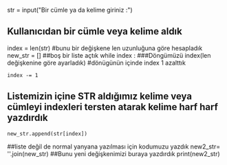 str = input("Bir cümle ya da kelime giriniz :")
## Kullanıcıdan bir cümle veya kelime aldık
index = len(str)
#bunu bir değişkene len uzunluğuna göre hesapladık
new_str = []
##boş bir liste açtık
while index :
###Döngümüzü index(len değişkenine göre ayarladık)
#dönügünün içinde index 1 azalttık

    index -= 1
## Listemizin içine STR aldığımız kelime veya cümleyi indexleri tersten atarak kelime harf harf yazdırdık
    new_str.append(str[index])
##liste değil de normal yanyana yazılması için kodumuzu yazdık
new2_str= ''.join(new_str)
##Bunu yeni değişkenimizi buraya yazdırdık
print(new2_str)
